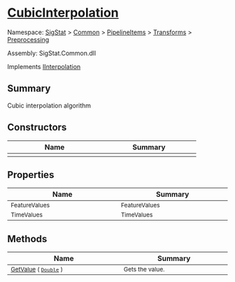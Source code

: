 # [CubicInterpolation](./CubicInterpolation.md)

Namespace: [SigStat]() > [Common](./../../../README.md) > [PipelineItems]() > [Transforms]() > [Preprocessing](./README.md)

Assembly: SigStat.Common.dll

Implements [IInterpolation](./IInterpolation.md)

## Summary
Cubic interpolation algorithm

## Constructors

| Name | Summary | 
| --- | --- | 
| <sub></sub><img width=200/>  | <sub></sub><img width=200/>  | <br>


## Properties

| Name | Summary | 
| --- | --- | 
| <sub>FeatureValues</sub><img width=200/>  | <sub>FeatureValues</sub><img width=200/>  | <br>
| <sub>TimeValues</sub><img width=200/>  | <sub>TimeValues</sub><img width=200/>  | <br>


## Methods

| Name | Summary | 
| --- | --- | 
| <sub>[GetValue](./Methods/CubicInterpolation-100663727.md) ( [`Double`](https://docs.microsoft.com/en-us/dotnet/api/System.Double) )</sub><img width=200/>  | <sub>Gets the value.</sub><img width=200/>  | <br>


